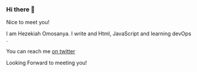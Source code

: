 ### Hi there 👋

Nice to meet you!

I am Hezekiah Omosanya. I write and Html, JavaScript and learning devOps .


You can reach me [on twitter](https://twitter.com/dammielarey)

Looking Forward to meeting you!
